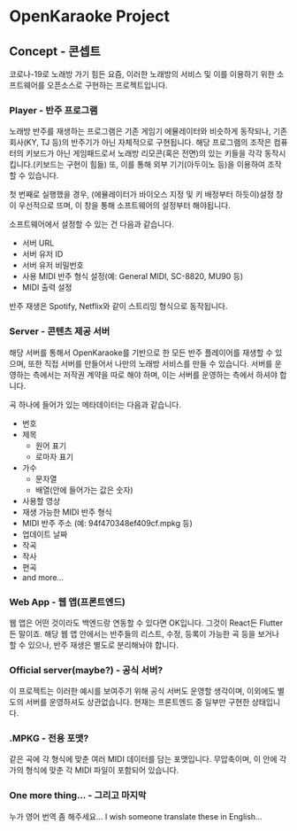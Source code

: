 # OpenKaraoke Project

## Concept - 콘셉트

코로나-19로 노래방 가기 힘든 요즘, 이러한 노래방의 서비스 및 이를 이용하기 위한 소프트웨어를 오픈소스로 구현하는 프로젝트입니다.

### Player - 반주 프로그램

노래방 반주를 재생하는 프로그램은 기존 게임기 에뮬레이터와 비슷하게 동작되나, 기존 회사(KY, TJ 등)의 반주기가 아닌 자체적으로 구현됩니다.
해당 프로그램의 조작은 컴퓨터의 키보드가 아닌 게임패드로서 노래방 리모콘(혹은 전면)의 있는 키들을 각각 동작시킵니다.(키보드는 구현이 힘듦) 또, 이를 통해 외부 기기(아두이노 등)을 이용하여 조작할 수 있습니다.

첫 번째로 실행했을 경우, (에뮬레이터가 바이오스 지정 및 키 배정부터 하듯이)설정 창이 우선적으로 뜨며, 이 창을 통해 소프트웨어의 설정부터 해야됩니다.

소프트웨어에서 설정할 수 있는 건 다음과 같습니다.

* 서버 URL
* 서버 유저 ID
* 서버 유저 비밀번호
* 사용 MIDI 반주 형식 설정(예: General MIDI, SC-8820, MU90 등)
* MIDI 출력 설정

반주 재생은 Spotify, Netflix와 같이 스트리밍 형식으로 동작됩니다.

### Server - 콘텐츠 제공 서버

해당 서버를 통해서 OpenKaraoke를 기반으로 한 모든 반주 플레이어를 재생할 수 있으며, 또한 직접 서버를 만들어서 나만의 노래방 서비스를 만들 수 있습니다. 서버를 운영하는 측에서는 저작권 계약을 따로 해야 하며, 이는 서버를 운영하는 측에서 하셔야 합니다.

곡 하나에 들어가 있는 메타데이터는 다음과 같습니다.

* 번호
* 제목
  * 원어 표기
  * 로마자 표기
* 가수
  * 문자열
  * 배열(안에 들어가는 값은 숫자)
* 사용할 영상
* 재생 가능한 MIDI 반주 형식
* MIDI 반주 주소 (예: 94f470348ef409cf.mpkg 등)
* 업데이트 날짜
* 작곡
* 작사
* 편곡
* and more...

### Web App - 웹 앱(프론트엔드)

웹 앱은 어떤 것이라도 백엔드랑 연동할 수 있다면 OK입니다. 그것이 React든 Flutter든 말이죠.
해당 웹 앱 안에서는 반주들의 리스트, 수정, 등록이 가능한 곡 등을 보거나 할 수 있으나, 반주 재생은 별도로 분리해놔야 합니다.

### Official server(maybe?) - 공식 서버?

이 프로젝트는 이러한 예시를 보여주기 위해 공식 서버도 운영할 생각이며, 이외에도 별도의 서버를 운영하셔도 상관없습니다.
현재는 프론트엔드 중 일부만 구현한 상태입니다.

### .MPKG - 전용 포맷?

같은 곡에 각 형식에 맞춘 여러 MIDI 데이터를 담는 포맷입니다.
무압축이며, 이 안에 각가의 형식에 맞춘 각 MIDI 파일이 포함되어 있습니다.

### One more thing... - 그리고 마지막

누가 영어 번역 좀 해주세요...
I wish someone translate these in English...